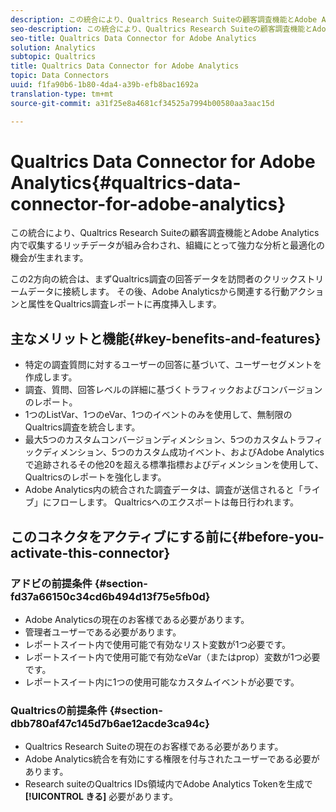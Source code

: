 ```yaml
---
description: この統合により、Qualtrics Research Suiteの顧客調査機能とAdobe Analytics内で収集するリッチデータが組み合わされ、組織にとって強力な分析と最適化の機会が生まれます。
seo-description: この統合により、Qualtrics Research Suiteの顧客調査機能とAdobe Analytics内で収集するリッチデータが組み合わされ、組織にとって強力な分析と最適化の機会が生まれます。
seo-title: Qualtrics Data Connector for Adobe Analytics
solution: Analytics
subtopic: Qualtrics
title: Qualtrics Data Connector for Adobe Analytics
topic: Data Connectors
uuid: f1fa90b6-1b80-4da4-a39b-efb8bac1692a
translation-type: tm+mt
source-git-commit: a31f25e8a4681cf34525a7994b00580aa3aac15d

---
```



# Qualtrics Data Connector for Adobe Analytics{#qualtrics-data-connector-for-adobe-analytics}

この統合により、Qualtrics Research Suiteの顧客調査機能とAdobe Analytics内で収集するリッチデータが組み合わされ、組織にとって強力な分析と最適化の機会が生まれます。

この2方向の統合は、まずQualtrics調査の回答データを訪問者のクリックストリームデータに接続します。 その後、Adobe Analyticsから関連する行動アクションと属性をQualtrics調査レポートに再度挿入します。

## 主なメリットと機能{#key-benefits-and-features}

* 特定の調査質問に対するユーザーの回答に基づいて、ユーザーセグメントを作成します。
* 調査、質問、回答レベルの詳細に基づくトラフィックおよびコンバージョンのレポート。
* 1つのListVar、1つのeVar、1つのイベントのみを使用して、無制限のQualtrics調査を統合します。
* 最大5つのカスタムコンバージョンディメンション、5つのカスタムトラフィックディメンション、5つのカスタム成功イベント、およびAdobe Analyticsで追跡されるその他20を超える標準指標およびディメンションを使用して、Qualtricsのレポートを強化します。
* Adobe Analytics内の統合された調査データは、調査が送信されると「ライブ」にフローします。 Qualtricsへのエクスポートは毎日行われます。

## このコネクタをアクティブにする前に{#before-you-activate-this-connector}

### アドビの前提条件 {#section-fd37a66150c34cd6b494d13f75e5fb0d}

* Adobe Analyticsの現在のお客様である必要があります。
* 管理者ユーザーである必要があります。
* レポートスイート内で使用可能で有効なリスト変数が1つ必要です。
* レポートスイート内で使用可能で有効なeVar（またはprop）変数が1つ必要です。
* レポートスイート内に1つの使用可能なカスタムイベントが必要です。

### Qualtricsの前提条件 {#section-dbb780af47c145d7b6ae12acde3ca94c}

* Qualtrics Research Suiteの現在のお客様である必要があります。
* Adobe Analytics統合を有効にする権限を付与されたユーザーである必要があります。
* Research suiteのQualtrics IDs領域内でAdobe Analytics Tokenを生成で **[!UICONTROL きる]** 必要があります。